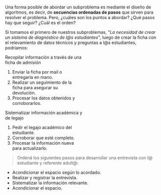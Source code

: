 Una forma posible de abordar un subproblema es mediante el diseño de algoritmos, es decir, de **secuencias ordenadas de pasos** que sirven para resolver el problema. Pero, ¿cuáles son los puntos a abordar? ¿Qué pasos hay que seguir? ¿Cuál es el orden?
 
Si tomamos el primero de nuestros subproblemas, "_La necesidad de crear un sistema de diagnóstico de l@s estudiantes_", luego de crear la ficha con el relevamiento de datos técnicos y preguntas a l@s estudiantes, podríamos:

<div class="panel panel-default" style="width:50%;">
  <div class="panel-heading">Recopilar información a través de una ficha de admisión</div>
  <div class="panel-body">
    <ol>
      <li>Enviar la ficha por mail o entregarla en mano.</li>
      <li>Realizar un seguimiento de la ficha para asegurar su devolución.</li>
      <li>Procesar los datos obtenidos y corroborarlos.</li>
    </ol>
  </div>
</div>

<div class="panel panel-default" style="width:50%;">
  <div class="panel-heading">Sistematizar información académica y de legajo</div>
  <div class="panel-body">
    <ol>
      <li>Pedir el legajo académico del estudiante.</li>
      <li>Corroborar que esté completo.</li>
      <li>Procesar la información nueva para actualizarlo.</li>
    </ol>
  </div>
</div>

> Ordená los siguientes pasos para desarrollar una entrevista con l@ estudiante y referente adult@:
>
* Acondicionar el espacio según lo acordado.
* Realizar y registrar la entrevista.
* Sistematizar la información relevante.
* Acondicionar el espacio.


